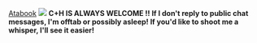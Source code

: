 [Atabook](https://haetaes.atabook.org) 
![](https://64.media.tumblr.com/e4718ae82bd057c528ace832bde03ee8/3df4c8c8f95f56d5-6a/s1280x1920/b79257db15cf3f214a5573fb15c9e0ae66ec6fda.pnj)
**C+H IS ALWAYS WELCOME !! If I don't reply to public chat messages, I'm offtab or possibly asleep! If you'd like to shoot me a whisper, I'll see it easier!**
